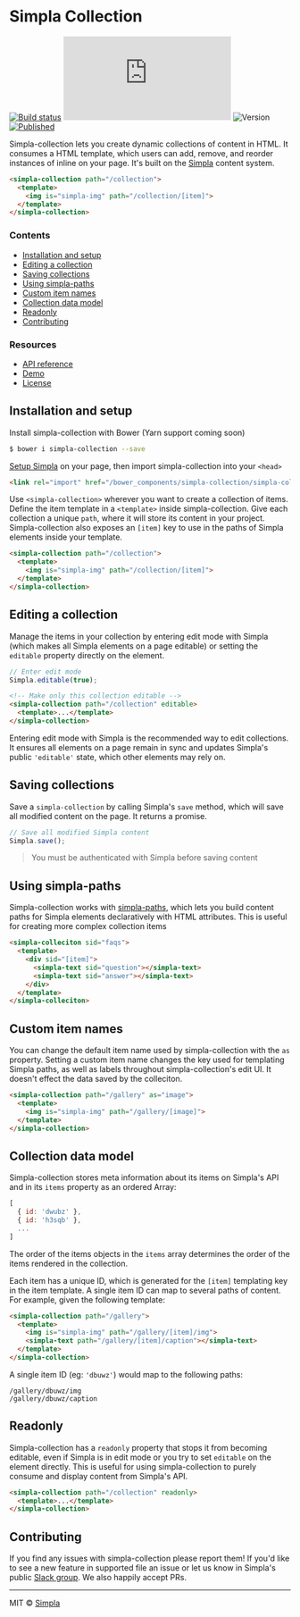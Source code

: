 # Simpla Collection
[![Build status][travis-badge]][travis-url] ![Size][size-badge] ![Version][bower-badge] [![Published][webcomponents-badge]][webcomponents-url]

Simpla-collection lets you create dynamic collections of content in HTML. It consumes a HTML template, which users can add, remove, and reorder instances of inline on your page. It's built on the [Simpla][simpla] content system.

<!---
```
<custom-element-demo>
  <template>
    <script src="../webcomponentsjs/webcomponents-lite.js"></script>
    <script src="https://unpkg.com/simpla@^2.0.0"></script>
    <script>
      Simpla.init('local');
      Simpla.editable(true);
    </script>

    <link rel="import" href="simpla-collection.html">
    <link rel="import" href="../simpla-img/simpla-img.html">

    <style>
      body {
        min-height: 350px
      }
      img {
        max-width: 15rem;
      }
      simpla-collection {
        margin-top: 2rem;
      }
    </style>
    <next-code-block></next-code-block>
  </template>
</custom-element-demo>
```
-->
```html
<simpla-collection path="/collection">
  <template>
    <img is="simpla-img" path="/collection/[item]">
  </template>
</simpla-collection>
```

### Contents

- [Installation and setup](#installation-and-setup)
- [Editing a collection](#editing-a-collection)
- [Saving collections](#saving-collections)
- [Using simpla-paths](#using-simpla-paths)
- [Custom item names](#custom-item-names)
- [Collection data model](#collection-data-model)
- [Readonly](#readonly)
- [Contributing](#contributing)

### Resources

- [API reference][api]
- [Demo][demo]
- [License][license]

## Installation and setup

Install simpla-collection with Bower (Yarn support coming soon)

```sh
$ bower i simpla-collection --save
```

[Setup Simpla][simpla-setup] on your page, then import simpla-collection into your `<head>`

```html
<link rel="import" href="/bower_components/simpla-collection/simpla-collection.html">
```

Use `<simpla-collection>` wherever you want to create a collection of items. Define the item template in a `<template>` inside simpla-collection. Give each collection a unique `path`, where it will store its content in your project. Simpla-collection also exposes an `[item]` key to use in the paths of Simpla elements inside your template.

```html
<simpla-collection path="/collection">
  <template>
    <img is="simpla-img" path="/collection/[item]">
  </template>
</simpla-collection>
```

## Editing a collection

Manage the items in your collection by entering edit mode with Simpla (which makes all Simpla elements on a page editable) or setting the `editable` property directly on the element.

```js
// Enter edit mode
Simpla.editable(true);
```

```html
<!-- Make only this collection editable -->
<simpla-collection path="/collection" editable>
  <template>...</template>
</simpla-collection>
```

Entering edit mode with Simpla is the recommended way to edit collections. It ensures all elements on a page remain in sync and updates Simpla's public `'editable'` state, which other elements may rely on.

## Saving collections

Save a `simpla-collection` by calling Simpla's `save` method, which will save all modified content on the page. It returns a promise.

```js
// Save all modified Simpla content
Simpla.save();
```

> You must be authenticated with Simpla before saving content

## Using simpla-paths

Simpla-collection works with [simpla-paths](https://github.com/SimplaElements/simpla-paths), which lets you build content paths for Simpla elements declaratively with HTML attributes. This is useful for creating more complex collection items

```html
<simpla-colleciton sid="faqs">
  <template>
    <div sid="[item]">
      <simpla-text sid="question"></simpla-text> 
      <simpla-text sid="answer"></simpla-text> 
    </div>
  </template>
</simpla-colleciton>
```

## Custom item names

You can change the default item name used by simpla-collection with the `as` property. Setting a custom item name changes the key used for templating Simpla paths, as well as labels throughout simpla-collection's edit UI. It doesn't effect the data saved by the colleciton.

```html
<simpla-collection path="/gallery" as="image">
  <template>
    <img is="simpla-img" path="/gallery/[image]">
  </template>
</simpla-collection> 
```

## Collection data model

Simpla-collection stores meta information about its items on Simpla's API and in its `items` property as an ordered Array:

```js
[
  { id: 'dwubz' },
  { id: 'h3sqb' },
  ...
]
```

The order of the items objects in the `items` array determines the order of the items rendered in the collection.

Each item has a unique ID, which is generated for the `[item]` templating key in the item template. A single item ID can map to several paths of content. For example, given the following template:

```html
<simpla-collection path="/gallery">
  <template>
    <img is="simpla-img" path="/gallery/[item]/img">
    <simpla-text path="/gallery/[item]/caption"></simpla-text>
  </template>
</simpla-collection> 
```

A single item ID (eg: `'dbuwz'`) would map to the following paths:

```
/gallery/dbuwz/img
/gallery/dbuwz/caption
```

## Readonly

Simpla-collection has a `readonly` property that stops it from becoming editable, even if Simpla is in edit mode or you try to set `editable` on the element directly. This is useful for using simpla-collection to purely consume and display content from Simpla's API.

```html
<simpla-collection path="/collection" readonly>
  <template>...</template>
</simpla-collection>
```

## Contributing

If you find any issues with simpla-collection please report them! If you'd like to see a new feature in supported file an issue or let us know in Simpla's public [Slack group](https://slack.simpla.io). We also happily accept PRs. 

***

MIT © [Simpla][simpla]

[simpla]: https://www.simpla.io
[simpla-setup]: https://docs.simpla.io/guides/get-started.html

[api]: https://www.webcomponents.org/element/simplaio/simpla-collection/page/API.md
[demo]: https://www.webcomponents.org/element/simplaio/simpla-collection/demo/demo/index.html
[license]: https://github.com/simplaio/simpla-collection/blob/master/LICENSE

[bower-badge]: https://img.shields.io/bower/v/simpla-collection.svg
[bowerlicense-badge]: https://img.shields.io/bower/l/simpla-collection.svg
[travis-badge]: https://img.shields.io/travis/simplaio/simpla-collection.svg
[travis-url]: https://travis-ci.org/simplaio/simpla-collection
[size-badge]: http://img.badgesize.io/simplaio/simpla-collection/master/simpla-collection.html?compression=gzip&label=render_bundle_%28gzip%29
[webcomponents-badge]: https://img.shields.io/badge/webcomponents.org-published-blue.svg
[webcomponents-url]: https://www.webcomponents.org/element/simplaio/simpla-collection


